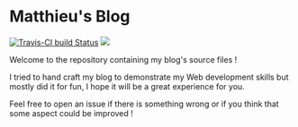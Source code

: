 # Matthieu's Blog

[![Travis-CI build Status](https://img.shields.io/travis/com/mattmattv/blog.svg?logo=travis&style=for-the-badge)](https://travis-ci.com/MattMattV/blog) ![](https://img.shields.io/david/mattmattv/blog.svg?style=for-the-badge&label=NPM%20Dependencies)

Welcome to the repository containing my blog's source files !

I tried to hand craft my blog to demonstrate my Web development skills but mostly did it for fun, I hope it will be a great experience for you.

Feel free to open an issue if there is something wrong or if you think that some aspect could be improved !